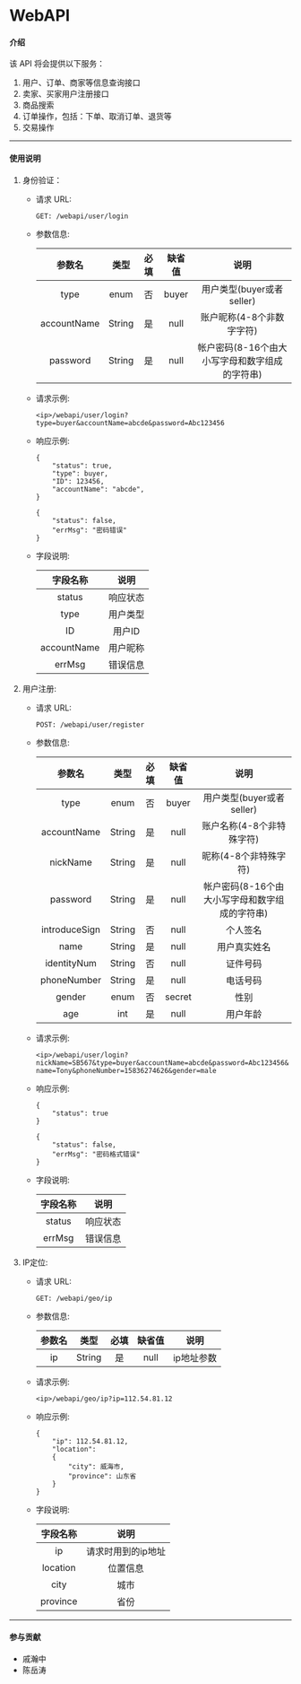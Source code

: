 # WebAPI

#### 介绍
该 API 将会提供以下服务：
1.  用户、订单、商家等信息查询接口
2.  卖家、买家用户注册接口
3.  商品搜索
4.  订单操作，包括：下单、取消订单、退货等
5.  交易操作
---
#### 使用说明

1.  身份验证：  
    + 请求 URL:
    
        ```GET: /webapi/user/login```
    
    + 参数信息:
    
        |参数名|类型|必填|缺省值|说明|
        |:----:|:----:|:----:|:----:|:----:|
        |type|enum|否|buyer|用户类型(buyer或者seller)|
        |accountName|String|是|null|账户昵称(4-8个非数字字符)|
        |password|String|是|null|帐户密码(8-16个由大小写字母和数字组成的字符串)|
    
    + 请求示例:
    
        ```<ip>/webapi/user/login?type=buyer&accountName=abcde&password=Abc123456```
    
    + 响应示例:
        ```
        {
            "status": true,
            "type": buyer,
            "ID": 123456,
            "accountName": "abcde",
        }
        ```
      
        ```
        {
            "status": false,
            "errMsg": "密码错误"
        }
        ```
        
    + 字段说明:
    
      |字段名称|说明|
      |:----:|:----:|
      |status|响应状态|
      |type|用户类型|
      |ID|用户ID|
      |accountName|用户昵称|
      |errMsg|错误信息|
    
2.  用户注册:
    + 请求 URL:
        
        ```POST: /webapi/user/register```
        
    + 参数信息:
    
        |参数名|类型|必填|缺省值|说明|
        |:----:|:----:|:----:|:----:|:----:|
        |type|enum|否|buyer|用户类型(buyer或者seller)|
        |accountName|String|是|null|账户名称(4-8个非特殊字符)|
        |nickName|String|是|null|昵称(4-8个非特殊字符)|
        |password|String|是|null|帐户密码(8-16个由大小写字母和数字组成的字符串)|
        |introduceSign|String|否|null|个人签名|
        |name|String|是|null|用户真实姓名|
        |identityNum|String|否|null|证件号码|
        |phoneNumber|String|是|null|电话号码|
        |gender|enum|否|secret|性别|
        |age|int|是|null|用户年龄|
    
    + 请求示例:
    
        ```<ip>/webapi/user/login?nickName=SB567&type=buyer&accountName=abcde&password=Abc123456&name=Tony&phoneNumber=15836274626&gender=male```
    
    + 响应示例:
        ```
        {
            "status": true
        }
        ```
      
        ```
        {
            "status": false,
            "errMsg": "密码格式错误"
        }
        ```
        
    + 字段说明:
    
      |字段名称|说明|
      |:----:|:----:|
      |status|响应状态|
      |errMsg|错误信息|

3.  IP定位:
    + 请求 URL:
        
        ```GET: /webapi/geo/ip```
        
    + 参数信息:
    
        |参数名|类型|必填|缺省值|说明|
        |:----:|:----:|:----:|:----:|:----:|
        |ip|String|是|null|ip地址参数|
    
    + 请求示例:
    
        ```<ip>/webapi/geo/ip?ip=112.54.81.12```
    
    + 响应示例:
        ```
        {
            "ip": 112.54.81.12,
            "location":
            {
                "city": 威海市,
                "province": 山东省
            }
        }
        ```
        
    + 字段说明:
    
      |字段名称|说明|
      |:----:|:----:|
      |ip|请求时用到的ip地址|
      |location|位置信息|
      |city|城市|
      |province|省份|

---
#### 参与贡献

+ 戚瀚中
+ 陈岳涛
